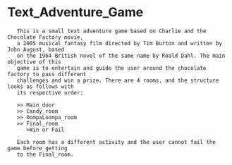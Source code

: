# Text_Adventure_Game
       This is a small text adventure game based on Charlie and the Chocolate Factory movie, 
       a 2005 musical fantasy film directed by Tim Burton and written by John August, based
       on the 1964 British novel of the same name by Roald Dahl. The main objective of this 
       game is to entertain and guide the user around the chocolate factory to pass different 
       challenges and win a prize. There are 4 rooms, and the structure looks as follows with 
       its respective order:
       
       >> Main_door
       >> Candy_room
       >> OompaLoompa_room
       >> Final_room     
          >Win or Fail
       
       Each room has a different activity and the user cannot fail the game before getting 
       to the Final_room. 
